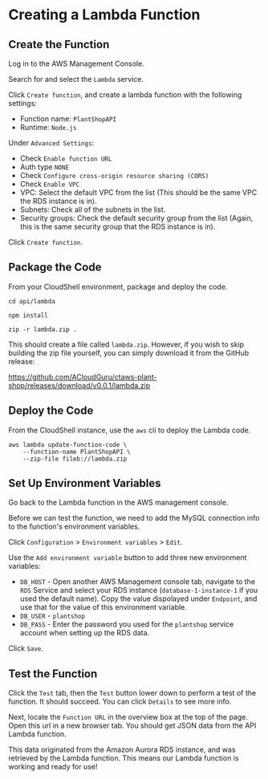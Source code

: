# Creating a Lambda Function

## Create the Function
Log in to the AWS Management Console.

Search for and select the `Lambda` service.

Click `Create function`, and create a lambda function with the following settings:
- Function name: `PlantShopAPI`
- Runtime: `Node.js`

Under `Advanced Settings`:
- Check `Enable function URL`
- Auth type `NONE`
- Check `Configure cross-origin resource sharing (CORS)`
- Check `Enable VPC`
- VPC: Select the default VPC from the list (This should be the same VPC the RDS instance is in).
- Subnets: Check all of the subnets in the list.
- Security groups: Check the default security group from the list (Again, this is the same security group that the RDS instance is in).

Click `Create function`.

## Package the Code
From your CloudShell environment, package and deploy the code.

```
cd api/lambda

npm install

zip -r lambda.zip .
```

This should create a file called `lambda.zip`. However, if you wish to skip building the zip file yourself, you can simply download it from the GitHub release:

https://github.com/ACloudGuru/ctaws-plant-shop/releases/download/v0.0.1/lambda.zip

## Deploy the Code
From the CloudShell instance, use the `aws` cli to deploy the Lambda code.

```
aws lambda update-function-code \
    --function-name PlantShopAPI \
    --zip-file fileb://lambda.zip
```

## Set Up Environment Variables
Go back to the Lambda function in the AWS management console.

Before we can test the function, we need to add the MySQL connection info to the function's environment variables.

Click `Configuration` > `Environment variables` > `Edit`.

Use the `Add environment variable` button to add three new environment variables:
- `DB_HOST` - Open another AWS Management console tab, navigate to the `RDS` Service and select your RDS instance (`database-1-instance-1` if you used the default name). Copy the value dispolayed under `Endpoint`, and use that for the value of this environment variable.
- `DB_USER` - `plantshop`
- `DB_PASS` - Enter the password you used for the `plantshop` service account when setting up the RDS data.

Click `Save`.

## Test the Function
Click the `Test` tab, then the `Test` button lower down to perform a test of the function. It should succeed. You can click `Details` to see more info.

Next, locate the `Function URL` in the overview box at the top of the page. Open this url in a new browser tab. You should get JSON data from the API Lambda function.

This data originated from the Amazon Aurora RDS instance, and was retrieved by the Lambda function. This means our Lambda function is working and ready for use!
